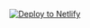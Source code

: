[![Deploy to Netlify](https://www.netlify.com/img/deploy/button.svg)](https://app.netlify.com/start/deploy?repository=https://github.com/PHPoole/Cecil)
